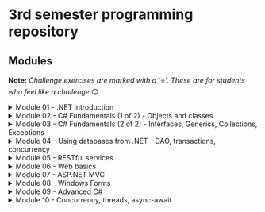 # 3rd semester programming repository

## Modules 
**Note:** *Challenge exercises are marked with a* '⭐'. *These are for students who feel like a challenge* 😊
<details>
<summary>Module 01 - .NET introduction</summary>
  
 - [Hello World](https://github.com/UCN-programming-3-jfk/HelloWorld)  
 - [Command Line Calculator](https://github.com/UCN-programming-3-jfk/CommandLineCalculator)  
 - [Challenge exercise: Message Files ⭐](https://github.com/UCN-programming-3-jfk/MessageFilesChallenge) 
</details>
<details>
<summary>Module 02 - C# Fundamentals (1 of 2) - Objects and classes</summary>
  
 - [Company Class Exercise](https://github.com/UCN-programming-3-jfk/ClassExercise)
 - [Value and reference types demonstration](https://github.com/UCN-programming-3-jfk/ValueAndReferenceTypeDemonstration)  
 - [Adventure game (including challenge ⭐)](https://github.com/UCN-programming-3-jfk/AdventureGame)
</details>
<details>
<summary>Module 03 - C# Fundamentals (2 of 2) - Interfaces, Generics, Collections, Exceptions </summary>
 
 - [IComparable Exercise Starter]( https://github.com/UCN-programming-3-jfk/IComparableExerciseStarter)  
 - [IComparable Exercise Solution](https://github.com/UCN-programming-3-jfk/IComparableExerciseSolution)  
 - [RentalService](https://github.com/UCN-programming-3-jfk/RentalService)
 - [Generic Pair/Odd Pair](https://github.com/UCN-programming-3-jfk/GenericPair)
 - [Card game hand class](https://github.com/UCN-programming-3-jfk/CardGameHandClass)
 - [Circular Collection](https://github.com/UCN-programming-3-jfk/CircularCollection)
 - [Exception Handling](https://github.com/UCN-programming-3-jfk/ExceptionHandling)
 - Challenge exercise: Bank Interface ⭐
   - [Starter code](https://github.com/UCN-programming-3-jfk/BankInterfaceExerciseStarter)
   - [Solution](https://github.com/UCN-programming-3-jfk/BankInterfaceExercise)
</details>
<details>
  <summary>Module 04 - Using databases from .NET - DAO, transactions, concurrency</summary>

 - [Business solution](https://github.com/UCN-programming-3-jfk/BusinessSolution)  
</details>
<details>
  <summary>Module 05 - RESTful services</summary>

 - [Account Web API](https://github.com/UCN-programming-3-jfk/AccountWebApi)
 - [Sample RestSharp based client app](https://github.com/UCN-programming-3-jfk/RestSharpTester)
</details>
<details>
  <summary>Module 06 - Web basics</summary>

 - [Solutions for exercises](https://github.com/UCN-programming-3-jfk/Web-basics-solutions)
</details>
<details>
  <summary>Module 07 - ASP.NET MVC</summary>

 - [Solution for the MovieSite exercise](https://github.com/UCN-programming-3-jfk/MovieSite)
</details>
<details>
  <summary>Module 08 - Windows Forms</summary>
  
- [Simple Winforms calculator](https://github.com/UCN-programming-3-jfk/Calculator)
- [MessageBox.Show() and DialogResult](https://github.com/UCN-programming-3-jfk/MessageBoxShowAndDialogResult)
- [Companies windows app](https://github.com/UCN-programming-3-jfk/CompaniesWindowsApp)
- [Challenge exercise: CoolEdit ⭐](https://github.com/UCN-programming-3-jfk/CoolEdit)
</details>
<details>
  <summary>Module 09 - Advanced C#</summary>

 - [Extension methods](https://github.com/UCN-programming-3-jfk/ExtensionMethods)
 - [Lambda expressions](https://github.com/UCN-programming-3-jfk/SimpleLambdaExpressionsCalculator)
 - [Lambda expressions windows forms with filter](https://github.com/UCN-programming-3-jfk/LambdaFilterWinForm)
 - [Student LINQ](https://github.com/UCN-programming-3-jfk/StudentLinq)
</details>
<details>
  <summary>Module 10 - Concurrency, threads, async-await</summary>

 - [Running code in new thread](https://github.com/UCN-programming-3-jfk/RunningCodeInNewThread)
 - [Synchronized threads](https://github.com/UCN-programming-3-jfk/SynchronizedThreads)
 - [Task parallel template and solution](https://github.com/UCN-programming-3-jfk/TaskParallel)
 - [Running code in new thread using tasks](https://github.com/UCN-programming-3-jfk/RunningCodeInNewThreadUsingTasks)
 - [Synchronized threads using tasks](https://github.com/UCN-programming-3-jfk/SynchronizedThreadsUsingTasks)
 - [Asynchronous Web API](https://github.com/UCN-programming-3-jfk/AsyncWebApi)
 - [Fully asynchronous Web API](https://github.com/UCN-programming-3-jfk/FullyAsyncWebApi)
 - [Third party blocking calls ⭐](https://github.com/UCN-programming-3-jfk/ThirdPartyBlockingCalls)
</details>



